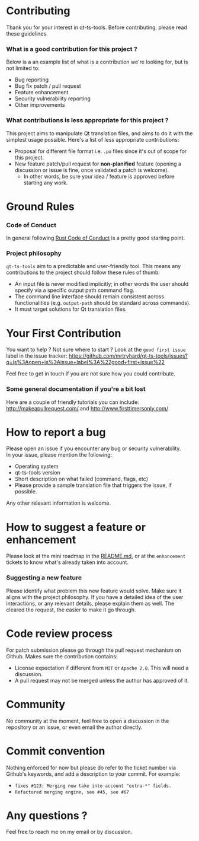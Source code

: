 # Contributing

Thank you for your interest in qt-ts-tools. Before contributing, please read these guidelines.

### What is a good contribution for this project ?

Below is a an example list of what is a contribution we're looking for, but is not limited to:

* Bug reporting
* Bug fix patch / pull request
* Feature enhancement
* Security vulnerability reporting
* Other improvements

### What contributions is less appropriate for this project ?

This project aims to manipulate Qt translation files, and aims to do it with the simplest usage possible. 
Here's a list of less appropriate contributions:

* Proposal for different file format i.e. `.po` files since it's out of scope for this project.
* New feature patch/pull request for **non-planified** feature (opening a discussion or issue is fine, once validated a patch is welcome).
  * In other words, be sure your idea / feature is approved before starting any work.  

# Ground Rules
### Code of Conduct

In general following [Rust Code of Conduct](https://www.rust-lang.org/policies/code-of-conduct) is a pretty good starting point.

### Project philosophy

`qt-ts-tools` aim to a predictable and user-friendly tool. This means any contributions to the project should follow these rules of thumb:
* An input file is never modified implicitly; in other words the user should specify via a specific output path command flag.
* The command line interface should remain consistent across functionalities (e.g. `output-path` should be standard across commands).
* It must target solutions for Qt translation files.

# Your First Contribution
You want to help ? Not sure where to start ? Look at the `good first issue` label in the issue tracker:
https://github.com/mrtryhard/qt-ts-tools/issues?q=is%3Aopen+is%3Aissue+label%3A%22good+first+issue%22

Feel free to get in touch if you are not sure how you could contribute.

### Some general documentation if you're a bit lost
Here are a couple of friendly tutorials you can include: http://makeapullrequest.com/ and http://www.firsttimersonly.com/

# How to report a bug
Please open an issue if you encounter any bug or security vulnerability.  
In your issue, please mention the following:

* Operating system
* qt-ts-tools version
* Short description on what failed (command, flags, etc)
* Please provide a sample translation file that triggers the issue, if possible. 

Any other relevant information is welcome. 

# How to suggest a feature or enhancement

Please look at the mini roadmap in the [README.md](README.md), or at the `enhancement` tickets to know what's already taken into account.

### Suggesting a new feature

Please identify what problem this new feature would solve. Make sure it aligns with the project philosophy. 
If you have a detailed idea of the user interactions, or any relevant details, please explain them as well. 
The cleared the request, the easier to make it go through.

# Code review process

For patch submission please go through the pull request mechanism on Github. Makes sure the contribution contains:

* License expectation if different from `MIT` or `Apache 2.0`. This will need a discussion.
* A pull request may not be merged unless the author has approved of it. 

# Community

No community at the moment, feel free to open a discussion in the repository or an issue, or even email the author directly.

# Commit convention
Nothing enforced for now but please do refer to the ticket number via Github's keywords, and add a description to your commit. 
For example:

* `fixes #123: Merging now take into account "extra-*" fields.`
* `Refactored merging engine, see #45, see #67`

# Any questions ?
Feel free to reach me on my email or by discussion.